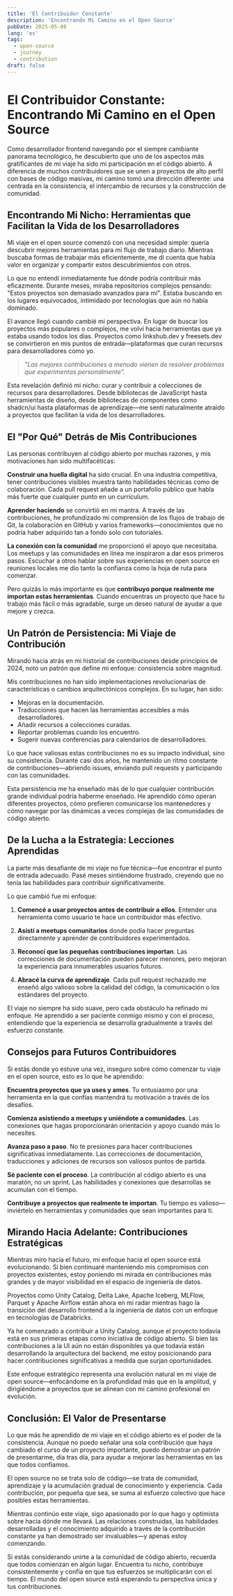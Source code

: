 ```yaml
---
title: 'El Contribuidor Constante'
description: 'Encontrando Mi Camino en el Open Source'
pubDate: 2025-05-08
lang: 'es'
tags:
  - open-source
  - journey
  - contribution
draft: false
---
```


# El Contribuidor Constante: Encontrando Mi Camino en el Open Source

Como desarrollador frontend navegando por el siempre cambiante panorama tecnológico, he descubierto que uno de los aspectos más gratificantes de mi viaje ha sido mi participación en el código abierto. A diferencia de muchos contribuidores que se unen a proyectos de alto perfil con bases de código masivas, mi camino tomó una dirección diferente: una centrada en la consistencia, el intercambio de recursos y la construcción de comunidad.

## Encontrando Mi Nicho: Herramientas que Facilitan la Vida de los Desarrolladores

Mi viaje en el open source comenzó con una necesidad simple: quería descubrir mejores herramientas para mi flujo de trabajo diario. Mientras buscaba formas de trabajar más eficientemente, me di cuenta que había valor en organizar y compartir estos descubrimientos con otros.

Lo que no entendí inmediatamente fue dónde podría contribuir más eficazmente. Durante meses, miraba repositorios complejos pensando: "Estos proyectos son demasiado avanzados para mí". Estaba buscando en los lugares equivocados, intimidado por tecnologías que aún no había dominado.

El avance llegó cuando cambié mi perspectiva. En lugar de buscar los proyectos más populares o complejos, me volví hacia herramientas que ya estaba usando todos los días. Proyectos como linkshub.dev y freesets.dev se convirtieron en mis puntos de entrada—plataformas que curan recursos para desarrolladores como yo.

> _"Las mejores contribuciones a menudo vienen de resolver problemas que experimentas personalmente"._

Esta revelación definió mi nicho: curar y contribuir a colecciones de recursos para desarrolladores. Desde bibliotecas de JavaScript hasta herramientas de diseño, desde bibliotecas de componentes como shadcn/ui hasta plataformas de aprendizaje—me sentí naturalmente atraído a proyectos que facilitan la vida de los desarrolladores.

## El "Por Qué" Detrás de Mis Contribuciones

Las personas contribuyen al código abierto por muchas razones, y mis motivaciones han sido multifacéticas:

**Construir una huella digital** ha sido crucial. En una industria competitiva, tener contribuciones visibles muestra tanto habilidades técnicas como de colaboración. Cada pull request añade a un portafolio público que habla más fuerte que cualquier punto en un currículum.

**Aprender haciendo** se convirtió en mi mantra. A través de las contribuciones, he profundizado mi comprensión de los flujos de trabajo de Git, la colaboración en GitHub y varios frameworks—conocimientos que no podría haber adquirido tan a fondo solo con tutoriales.

**La conexión con la comunidad** me proporcionó el apoyo que necesitaba. Los meetups y las comunidades en línea me inspiraron a dar esos primeros pasos. Escuchar a otros hablar sobre sus experiencias en open source en reuniones locales me dio tanto la confianza como la hoja de ruta para comenzar.

Pero quizás lo más importante es que **contribuyo porque realmente me importan estas herramientas**. Cuando encuentras un proyecto que hace tu trabajo más fácil o más agradable, surge un deseo natural de ayudar a que mejore y crezca.

## Un Patrón de Persistencia: Mi Viaje de Contribución

Mirando hacia atrás en mi historial de contribuciones desde principios de 2024, noto un patrón que define mi enfoque: consistencia sobre magnitud.

Mis contribuciones no han sido implementaciones revolucionarias de características o cambios arquitectónicos complejos. En su lugar, han sido:

- Mejoras en la documentación.
- Traducciones que hacen las herramientas accesibles a más desarrolladores.
- Añadir recursos a colecciones curadas.
- Reportar problemas cuando los encuentro.
- Sugerir nuevas conferencias para calendarios de desarrolladores.

Lo que hace valiosas estas contribuciones no es su impacto individual, sino su consistencia. Durante casi dos años, he mantenido un ritmo constante de contribuciones—abriendo issues, enviando pull requests y participando con las comunidades.

Esta persistencia me ha enseñado más de lo que cualquier contribución grande individual podría haberme enseñado. He aprendido cómo operan diferentes proyectos, cómo prefieren comunicarse los mantenedores y cómo navegar por las dinámicas a veces complejas de las comunidades de código abierto.

## De la Lucha a la Estrategia: Lecciones Aprendidas

La parte más desafiante de mi viaje no fue técnica—fue encontrar el punto de entrada adecuado. Pasé meses sintiéndome frustrado, creyendo que no tenía las habilidades para contribuir significativamente.

Lo que cambió fue mi enfoque:

1. **Comencé a usar proyectos antes de contribuir a ellos**. Entender una herramienta como usuario te hace un contribuidor más efectivo.

2. **Asistí a meetups comunitarios** donde podía hacer preguntas directamente y aprender de contribuidores experimentados.

3. **Reconocí que las pequeñas contribuciones importan**. Las correcciones de documentación pueden parecer menores, pero mejoran la experiencia para innumerables usuarios futuros.

4. **Abracé la curva de aprendizaje**. Cada pull request rechazado me enseñó algo valioso sobre la calidad del código, la comunicación o los estándares del proyecto.

El viaje no siempre ha sido suave, pero cada obstáculo ha refinado mi enfoque. He aprendido a ser paciente conmigo mismo y con el proceso, entendiendo que la experiencia se desarrolla gradualmente a través del esfuerzo constante.

## Consejos para Futuros Contribuidores

Si estás donde yo estuve una vez, inseguro sobre cómo comenzar tu viaje en el open source, esto es lo que he aprendido:

**Encuentra proyectos que ya uses y ames**. Tu entusiasmo por una herramienta en la que confías mantendrá tu motivación a través de los desafíos.

**Comienza asistiendo a meetups y uniéndote a comunidades**. Las conexiones que hagas proporcionarán orientación y apoyo cuando más lo necesites.

**Avanza paso a paso**. No te presiones para hacer contribuciones significativas inmediatamente. Las correcciones de documentación, traducciones y adiciones de recursos son valiosos puntos de partida.

**Sé paciente con el proceso**. La contribución al código abierto es una maratón, no un sprint. Las habilidades y conexiones que desarrollas se acumulan con el tiempo.

**Contribuye a proyectos que realmente te importan**. Tu tiempo es valioso—inviértelo en herramientas y comunidades que sean importantes para ti.

## Mirando Hacia Adelante: Contribuciones Estratégicas

Mientras miro hacia el futuro, mi enfoque hacia el open source está evolucionando. Si bien continuaré manteniendo mis compromisos con proyectos existentes, estoy poniendo mi mirada en contribuciones más grandes y de mayor visibilidad en el espacio de ingeniería de datos.

Proyectos como Unity Catalog, Delta Lake, Apache Iceberg, MLFlow, Parquet y Apache Airflow están ahora en mi radar mientras hago la transición del desarrollo frontend a la ingeniería de datos con un enfoque en tecnologías de Databricks.

Ya he comenzado a contribuir a Unity Catalog, aunque el proyecto todavía está en sus primeras etapas como iniciativa de código abierto. Si bien las contribuciones a la UI aún no están disponibles ya que todavía están desarrollando la arquitectura del backend, me estoy posicionando para hacer contribuciones significativas a medida que surjan oportunidades.

Este enfoque estratégico representa una evolución natural en mi viaje de open source—enfocándome en la profundidad más que en la amplitud, y dirigiéndome a proyectos que se alinean con mi camino profesional en evolución.

## Conclusión: El Valor de Presentarse

Lo que más he aprendido de mi viaje en el código abierto es el poder de la consistencia. Aunque no puedo señalar una sola contribución que haya cambiado el curso de un proyecto importante, puedo demostrar un patrón de presentarme, día tras día, para ayudar a mejorar las herramientas en las que todos confiamos.

El open source no se trata solo de código—se trata de comunidad, aprendizaje y la acumulación gradual de conocimiento y experiencia. Cada contribución, por pequeña que sea, se suma al esfuerzo colectivo que hace posibles estas herramientas.

Mientras continúo este viaje, sigo apasionado por lo que hago y optimista sobre hacia dónde me llevará. Las relaciones construidas, las habilidades desarrolladas y el conocimiento adquirido a través de la contribución constante ya han demostrado ser invaluables—y apenas estoy comenzando.

Si estás considerando unirte a la comunidad de código abierto, recuerda que todos comienzan en algún lugar. Encuentra tu nicho, contribuye consistentemente y confía en que tus esfuerzos se multiplicarán con el tiempo. El mundo del open source está esperando tu perspectiva única y tus contribuciones.
